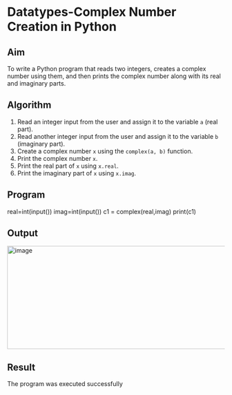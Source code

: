 #  Datatypes-Complex Number Creation in Python

##  Aim
To write a Python program that reads two integers, creates a complex number using them, and then prints the complex number along with its real and imaginary parts.

##  Algorithm
1. Read an integer input from the user and assign it to the variable `a` (real part).
2. Read another integer input from the user and assign it to the variable `b` (imaginary part).
3. Create a complex number `x` using the `complex(a, b)` function.
4. Print the complex number `x`.
5. Print the real part of `x` using `x.real`.
6. Print the imaginary part of `x` using `x.imag`.

##  Program
real=int(input())
imag=int(input())
c1 = complex(real,imag)
print(c1)
## Output
<img width="558" height="239" alt="image" src="https://github.com/user-attachments/assets/b0fc181b-4bd7-49dc-9ed5-dc432c15483b" />

## Result
The program was executed successfully
